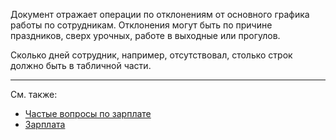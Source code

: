 Документ отражает операции по отклонениям от основного графика работы по сотрудникам. Отклонения могут быть по причине праздников, сверх урочных, работе в выходные или прогулов.

Сколько дней сотрудник, например, отсутствовал, столько строк должно быть в табличной части.

---

См. также:

- [Частые вопросы по зарплате](/faqsalary)
- [Зарплата](/salary)